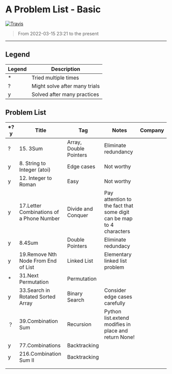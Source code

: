 # A Problem List - Basic

[![Travis](https://img.shields.io/badge/language-C++-green.svg)]()

> From 2022-03-15 23:21 to the present

---

## Legend

| Legend | Description                   |
| ------ | ----------------------------- |
| *      | Tried multiple times          |
| ?      | Might solve after many trials |
| y      | Solved after many practices   |

## Problem List

| *?y | Title                                    | Tag                    | Notes                                                                | Company |
| --- | ---------------------------------------- | ---------------------- | -------------------------------------------------------------------- | ------- |
| ?   | 15. 3Sum                                 | Array, Double Pointers | Eliminate redundancy                                                 |         |
| y   | 8. String to Integer (atoi)              | Edge cases             | Not worthy                                                           |         |
| y   | 12. Integer to Roman                     | Easy                   | Not worthy                                                           |         |
| y   | 17.Letter Combinations of a Phone Number | Divide and Conquer     | Pay attention to the fact that some digit can be map to 4 characters |         |
| y   | 8.4Sum                                   | Double Pointers        | Eliminate redundacy                                                  |         |
| y   | 19.Remove Nth Node From End of List      | Linked List            | Elementary linked list problem                                       |         |
| *   | 31.Next Permutation                      | Permutation            |                                                                      |         |
| y   | 33.Search in Rotated Sorted Array        | Binary Search          | Consider edge cases carefully                                        |         |
| ？  | 39.Combination Sum                       | Recursion              | Python list.extend modifies in place and return None!                |         |
| y   | 77.Combinations                          | Backtracking           |                                                                      |         |
| y   | 216.Combination Sum II                   | Backtracking           |                                                                      |         |
|     |                                          |                        |                                                                      |         |
|     |                                          |                        |                                                                      |         |
